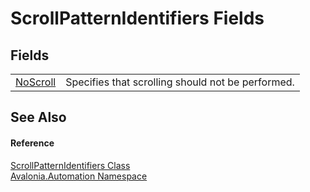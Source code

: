 # ScrollPatternIdentifiers Fields




## Fields
<table>
<tr>
<td><a href="F_Avalonia_Automation_ScrollPatternIdentifiers_NoScroll">NoScroll</a></td>
<td>Specifies that scrolling should not be performed.</td>
</tr>
</table>

## See Also


#### Reference
<a href="T_Avalonia_Automation_ScrollPatternIdentifiers">ScrollPatternIdentifiers Class</a>  
<a href="N_Avalonia_Automation">Avalonia.Automation Namespace</a>  

